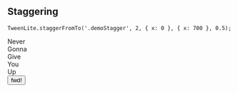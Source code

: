 ## Staggering
```
TweenLite.staggerFromTo('.demoStagger', 2, { x: 0 }, { x: 700 }, 0.5);
```
<div class="demo">
    <div class="target demoStagger black small wide">Never</div>
    <div class="target demoStagger black small wide">Gonna</div>
    <div class="target demoStagger black small wide">Give</div>
    <div class="target demoStagger black small wide">You</div>
    <div class="target demoStagger black small wide">Up</div>
</div>
<button class="btn" id="demoStagger-btn">fwd!</button>
